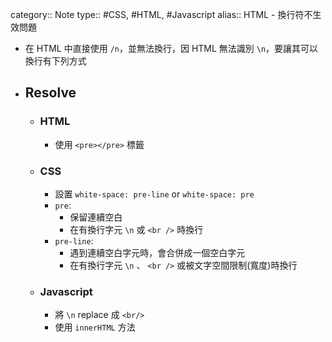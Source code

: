 category:: Note
type:: #CSS, #HTML, #Javascript
alias:: HTML - 換行符不生效問題

- 在 HTML 中直接使用 `/n`，並無法換行，因 HTML 無法識別 `\n`，要讓其可以換行有下列方式
- ## Resolve
	- ### HTML
		- 使用 `<pre></pre>` 標籤
	- ### CSS
		- 設置 `white-space: pre-line` or `white-space: pre`
		- `pre`:
			- 保留連續空白
			- 在有換行字元 `\n` 或 `<br />` 時換行
		- `pre-line`:
			- 遇到連續空白字元時，會合併成一個空白字元
			- 在有換行字元 `\n` 、 `<br />` 或被文字空間限制(寬度)時換行
	- ### Javascript
		- 將 `\n` replace 成 `<br/>`
		- 使用 `innerHTML` 方法
